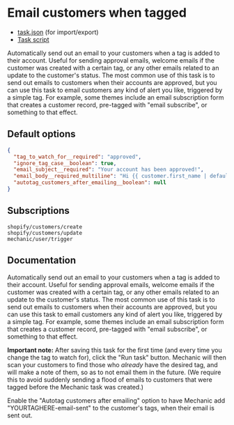 # Email customers when tagged

* [task.json](../../tasks/email-customers-when-tagged.json) (for import/export)
* [Task script](./script.liquid)

Automatically send out an email to your customers when a tag is added to their account. Useful for sending approval emails, welcome emails if the customer was created with a certain tag, or any other emails related to an update to the customer's status. The most common use of this task is to send out emails to customers when their accounts are approved, but you can use this task to email customers any kind of alert you like, triggered by a simple tag. For example, some themes include an email subscription form that creates a customer record, pre-tagged with "email subscribe", or something to that effect.

## Default options

```json
{
  "tag_to_watch_for__required": "approved",
  "ignore_tag_case__boolean": true,
  "email_subject__required": "Your account has been approved!",
  "email_body__required_multiline": "Hi {{ customer.first_name | default: \"there\" }},\n\nYour account for {{ shop.name }} has been approved! Thanks for registering, and we'll see you soon.\n\nThanks,\nThe team at {{ shop.name }}",
  "autotag_customers_after_emailing__boolean": null
}
```

## Subscriptions

```liquid
shopify/customers/create
shopify/customers/update
mechanic/user/trigger
```

## Documentation

Automatically send out an email to your customers when a tag is added to their account. Useful for sending approval emails, welcome emails if the customer was created with a certain tag, or any other emails related to an update to the customer's status. The most common use of this task is to send out emails to customers when their accounts are approved, but you can use this task to email customers any kind of alert you like, triggered by a simple tag. For example, some themes include an email subscription form that creates a customer record, pre-tagged with "email subscribe", or something to that effect.

**Important note:** After saving this task for the first time (and every time you change the tag to watch for), click the "Run task" button. Mechanic will then scan your customers to find those who _already_ have the desired tag, and will make a note of them, so as to not email them in the future. (We require this to avoid suddenly sending a flood of emails to customers that were tagged before the Mechanic task was created.)

Enable the "Autotag customers after emailing" option to have Mechanic add "YOURTAGHERE-email-sent" to the customer's tags, when their email is sent out.
